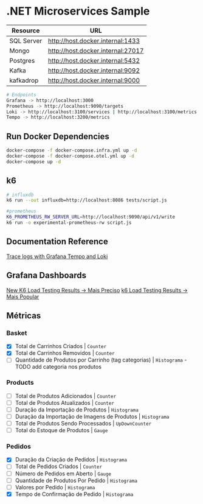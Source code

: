 # .NET Microservices Sample

| Resource      | URL                               |
| ------------- | --------------------------------- |
| SQL Server    | http://host.docker.internal:1433  |
| Mongo         | http://host.docker.internal:27017 |
| Postgres      | http://host.docker.internal:5432  |
| Kafka         | http://host.docker.internal:9092  |
| kafkadrop     | http://host.docker.internal:9000  |

```bash
# Endpoints
Grafana -> http://localhost:3000
Prometheus -> http://localhost:9090/targets
Loki -> http://localhost:3100/services | http://localhost:3100/metrics
Tempo -> http://localhost:3200/metrics
```

## Run Docker Dependencies

```bash
docker-compose -f docker-compose.infra.yml up -d
docker-compose -f docker-compose.otel.yml up -d
docker-compose up -d
```

## k6

```bash
# influxdb
k6 run --out influxdb=http://localhost:8086 tests/script.js

#prometheus
K6_PROMETHEUS_RW_SERVER_URL=http://localhost:9090/api/v1/write
k6 run -o experimental-prometheus-rw script.js
```

## Documentation Reference

[Trace logs with Grafana Tempo and Loki](https://grafana.com/docs/grafana/next/datasources/tempo/configure-tempo-data-source/#trace-to-logs)

## Grafana Dashboards

[New K6 Load Testing Results -> Mais Preciso](https://grafana.com/grafana/dashboards/14796-new-k6-load-testing-results)
[k6 Load Testing Results -> Mais Popular](https://grafana.com/grafana/dashboards/2587-k6-load-testing-results)

## Métricas

### Basket

- [x] Total de Carrinhos Criados | `Counter`
- [x] Total de Carrinhos Removidos | `Counter`
- [ ] Quantidade de Produtos por Carrinho (tag categorias) | `Histograma` - TODO add categoria nos produtos

### Products

- [ ] Total de Produtos Adicionados | `Counter`
- [ ] Total de Produtos Atualizados | `Counter`
- [ ] Duração da Importação de Produtos | `Histograma`
- [ ] Duração da Importação de Imagens de Produtos | `Histograma`
- [ ] Total de Produtos Sendo Processados | `UpDownCounter`
- [ ] Total do Estoque de Produtos | `Gauge`
  
### Pedidos

- [x] Duração da Criação de Pedidos | `Histograma`
- [ ] Total de Pedidos Criados | `Counter`
- [ ] Número de Pedidos em Aberto | `Gauge`
- [ ] Quantidade de Produtos Por Pedido | `Histograma`
- [ ] Valores por Pedido | `Histograma`
- [x] Tempo de Confirmação de Pedido | `Histograma`
